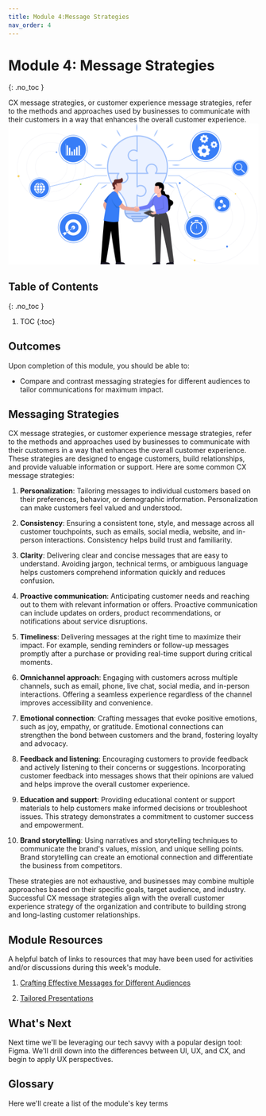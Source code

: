```yaml
---
title: Module 4:Message Strategies
nav_order: 4
---
```


<!-- prettier-ignore-start -->

# Module 4: Message Strategies
{: .no_toc }

CX message strategies, or customer experience message strategies, refer to the methods and approaches used by businesses to communicate with their customers in a way that enhances the overall customer experience. ![Maps](map.PNG)

## Table of Contents
{: .no_toc }

1. TOC
{:toc}

<!-- prettier-ignore-end -->

## Outcomes

Upon completion of this module, you should be able to:

- Compare and contrast messaging strategies for different audiences to tailor communications for maximum impact.

## Messaging Strategies

CX message strategies, or customer experience message strategies, refer to the methods and approaches used by businesses to communicate with their customers in a way that enhances the overall customer experience. These strategies are designed to engage customers, build relationships, and provide valuable information or support. Here are some common CX message strategies:

1. **Personalization**: Tailoring messages to individual customers based on their preferences, behavior, or demographic information. Personalization can make customers feel valued and understood.

1. **Consistency**: Ensuring a consistent tone, style, and message across all customer touchpoints, such as emails, social media, website, and in-person interactions. Consistency helps build trust and familiarity.

1. **Clarity**: Delivering clear and concise messages that are easy to understand. Avoiding jargon, technical terms, or ambiguous language helps customers comprehend information quickly and reduces confusion.

1. **Proactive communication**: Anticipating customer needs and reaching out to them with relevant information or offers. Proactive communication can include updates on orders, product recommendations, or notifications about service disruptions.

1. **Timeliness**: Delivering messages at the right time to maximize their impact. For example, sending reminders or follow-up messages promptly after a purchase or providing real-time support during critical moments.

1. **Omnichannel approach**: Engaging with customers across multiple channels, such as email, phone, live chat, social media, and in-person interactions. Offering a seamless experience regardless of the channel improves accessibility and convenience.

1. **Emotional connection**: Crafting messages that evoke positive emotions, such as joy, empathy, or gratitude. Emotional connections can strengthen the bond between customers and the brand, fostering loyalty and advocacy.

1. **Feedback and listening**: Encouraging customers to provide feedback and actively listening to their concerns or suggestions. Incorporating customer feedback into messages shows that their opinions are valued and helps improve the overall customer experience.

1. **Education and support**: Providing educational content or support materials to help customers make informed decisions or troubleshoot issues. This strategy demonstrates a commitment to customer success and empowerment.

1. **Brand storytelling**: Using narratives and storytelling techniques to communicate the brand's values, mission, and unique selling points. Brand storytelling can create an emotional connection and differentiate the business from competitors.

These strategies are not exhaustive, and businesses may combine multiple approaches based on their specific goals, target audience, and industry. Successful CX message strategies align with the overall customer experience strategy of the organization and contribute to building strong and long-lasting customer relationships.

## Module Resources

A helpful batch of links to resources that may have been used for activities and/or discussions during this week's module.

1. [Crafting Effective Messages for Different Audiences](https://www.managements.coach/business-communication-strategies-tailoring-messages-to-the-audience)

1. [Tailored Presentations](https://hbr.org/2015/04/the-best-presentations-are-tailored-to-the-audience)

## What's Next

Next time we'll be leveraging our tech savvy with a popular design tool: Figma. We'll drill down into the differences between UI, UX, and CX, and begin to apply UX perspectives.

## Glossary

Here we'll create a list of the module's key terms
